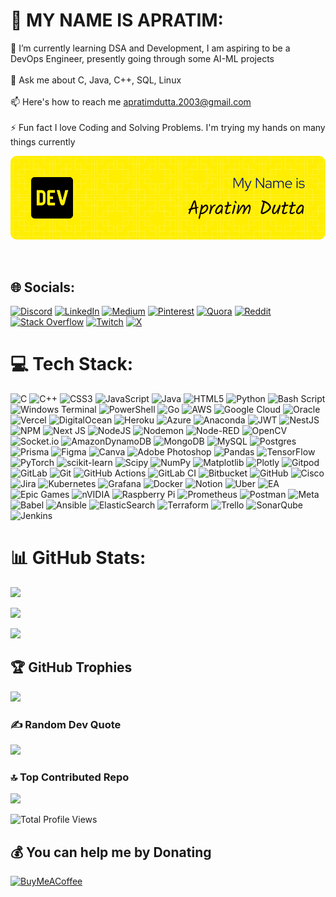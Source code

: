 # 💫 MY NAME IS APRATIM:
🌱 I’m currently learning DSA and Development, I am aspiring to be a DevOps Engineer, presently going through some AI-ML projects<br><br>💬 Ask me about C, Java, C++, SQL, Linux<br><br>📫 Here's how to reach me apratimdutta.2003@gmail.com<br><br>⚡ Fun fact I love Coding and Solving Problems. I'm trying my hands on many things currently

<p align="center"><img src="github-header-image.png" alt="Apratim's Profile Banner"/></p>


<br>

## 🌐 Socials:
[![Discord](https://img.shields.io/badge/Discord-%237289DA.svg?logo=discord&logoColor=white)](https://discord.gg/https://discord.gg/eZpsF6NR) [![LinkedIn](https://img.shields.io/badge/LinkedIn-%230077B5.svg?logo=linkedin&logoColor=white)](https://linkedin.com/in/apratim-dutta-78b5ba216) [![Medium](https://img.shields.io/badge/Medium-12100E?logo=medium&logoColor=white)](https://medium.com/@apratimdutta.2003) [![Pinterest](https://img.shields.io/badge/Pinterest-%23E60023.svg?logo=Pinterest&logoColor=white)](https://pinterest.com/6YwSocX0E) [![Quora](https://img.shields.io/badge/Quora-%23B92B27.svg?logo=Quora&logoColor=white)](https://quora.com/profile/Apratim-Dutta-14) [![Reddit](https://img.shields.io/badge/Reddit-%23FF4500.svg?logo=Reddit&logoColor=white)](https://reddit.com/user/National_Initial_885) [![Stack Overflow](https://img.shields.io/badge/-Stackoverflow-FE7A16?logo=stack-overflow&logoColor=white)](https://stackoverflow.com/users/21167618) [![Twitch](https://img.shields.io/badge/Twitch-%239146FF.svg?logo=Twitch&logoColor=white)](https://twitch.tv/ap_2000s) [![X](https://img.shields.io/badge/X-black.svg?logo=X&logoColor=white)](https://x.com/ApratimDutta7) 

# 💻 Tech Stack:
 <div align="center">
      <img src="https://i.giphy.com/media/v1.Y2lkPTc5MGI3NjExd2Jvb3JoOGtrd283bWgzcWJobmI1NnJqM2gxM3JuYXJocTIxdnY3biZlcD12MV9pbnRlcm5hbF9naWZfYnlfaWQmY3Q9Zw/ySvhFxq6Z4LrbqaikJ/giphy.gif" alt="" width="45%%" height="auto" align="right">
    </div>
    
   ![C](https://img.shields.io/badge/c-%2300599C.svg?style=for-the-badge&logo=c&logoColor=white) ![C++](https://img.shields.io/badge/c++-%2300599C.svg?style=for-the-badge&logo=c%2B%2B&logoColor=white) ![CSS3](https://img.shields.io/badge/css3-%231572B6.svg?style=for-the-badge&logo=css3&logoColor=white) ![JavaScript](https://img.shields.io/badge/javascript-%23323330.svg?style=for-the-badge&logo=javascript&logoColor=%23F7DF1E) ![Java](https://img.shields.io/badge/java-%23ED8B00.svg?style=for-the-badge&logo=openjdk&logoColor=white) ![HTML5](https://img.shields.io/badge/html5-%23E34F26.svg?style=for-the-badge&logo=html5&logoColor=white) ![Python](https://img.shields.io/badge/python-3670A0?style=for-the-badge&logo=python&logoColor=ffdd54) ![Bash Script](https://img.shields.io/badge/bash_script-%23121011.svg?style=for-the-badge&logo=gnu-bash&logoColor=white) ![Windows Terminal](https://img.shields.io/badge/Windows%20Terminal-%234D4D4D.svg?style=for-the-badge&logo=windows-terminal&logoColor=white) ![PowerShell](https://img.shields.io/badge/PowerShell-%235391FE.svg?style=for-the-badge&logo=powershell&logoColor=white) ![Go](https://img.shields.io/badge/go-%2300ADD8.svg?style=for-the-badge&logo=go&logoColor=white) ![AWS](https://img.shields.io/badge/AWS-%23FF9900.svg?style=for-the-badge&logo=amazon-aws&logoColor=white) ![Google Cloud](https://img.shields.io/badge/GoogleCloud-%234285F4.svg?style=for-the-badge&logo=google-cloud&logoColor=white) ![Oracle](https://img.shields.io/badge/Oracle-F80000?style=for-the-badge&logo=oracle&logoColor=white) ![Vercel](https://img.shields.io/badge/vercel-%23000000.svg?style=for-the-badge&logo=vercel&logoColor=white) ![DigitalOcean](https://img.shields.io/badge/DigitalOcean-%230167ff.svg?style=for-the-badge&logo=digitalOcean&logoColor=white) ![Heroku](https://img.shields.io/badge/heroku-%23430098.svg?style=for-the-badge&logo=heroku&logoColor=white) ![Azure](https://img.shields.io/badge/azure-%230072C6.svg?style=for-the-badge&logo=microsoftazure&logoColor=white) ![Anaconda](https://img.shields.io/badge/Anaconda-%2344A833.svg?style=for-the-badge&logo=anaconda&logoColor=white) ![JWT](https://img.shields.io/badge/JWT-black?style=for-the-badge&logo=JSON%20web%20tokens) ![NestJS](https://img.shields.io/badge/nestjs-%23E0234E.svg?style=for-the-badge&logo=nestjs&logoColor=white) ![NPM](https://img.shields.io/badge/NPM-%23CB3837.svg?style=for-the-badge&logo=npm&logoColor=white) ![Next JS](https://img.shields.io/badge/Next-black?style=for-the-badge&logo=next.js&logoColor=white) ![NodeJS](https://img.shields.io/badge/node.js-6DA55F?style=for-the-badge&logo=node.js&logoColor=white) ![Nodemon](https://img.shields.io/badge/NODEMON-%23323330.svg?style=for-the-badge&logo=nodemon&logoColor=%BBDEAD) ![Node-RED](https://img.shields.io/badge/Node--RED-%238F0000.svg?style=for-the-badge&logo=node-red&logoColor=white) ![OpenCV](https://img.shields.io/badge/opencv-%23white.svg?style=for-the-badge&logo=opencv&logoColor=white) ![Socket.io](https://img.shields.io/badge/Socket.io-black?style=for-the-badge&logo=socket.io&badgeColor=010101) ![AmazonDynamoDB](https://img.shields.io/badge/Amazon%20DynamoDB-4053D6?style=for-the-badge&logo=Amazon%20DynamoDB&logoColor=white) ![MongoDB](https://img.shields.io/badge/MongoDB-%234ea94b.svg?style=for-the-badge&logo=mongodb&logoColor=white) ![MySQL](https://img.shields.io/badge/mysql-4479A1.svg?style=for-the-badge&logo=mysql&logoColor=white) ![Postgres](https://img.shields.io/badge/postgres-%23316192.svg?style=for-the-badge&logo=postgresql&logoColor=white) ![Prisma](https://img.shields.io/badge/Prisma-3982CE?style=for-the-badge&logo=Prisma&logoColor=white) ![Figma](https://img.shields.io/badge/figma-%23F24E1E.svg?style=for-the-badge&logo=figma&logoColor=white) ![Canva](https://img.shields.io/badge/Canva-%2300C4CC.svg?style=for-the-badge&logo=Canva&logoColor=white) ![Adobe Photoshop](https://img.shields.io/badge/adobe%20photoshop-%2331A8FF.svg?style=for-the-badge&logo=adobe%20photoshop&logoColor=white) ![Pandas](https://img.shields.io/badge/pandas-%23150458.svg?style=for-the-badge&logo=pandas&logoColor=white) ![TensorFlow](https://img.shields.io/badge/TensorFlow-%23FF6F00.svg?style=for-the-badge&logo=TensorFlow&logoColor=white) ![PyTorch](https://img.shields.io/badge/PyTorch-%23EE4C2C.svg?style=for-the-badge&logo=PyTorch&logoColor=white) ![scikit-learn](https://img.shields.io/badge/scikit--learn-%23F7931E.svg?style=for-the-badge&logo=scikit-learn&logoColor=white) ![Scipy](https://img.shields.io/badge/SciPy-%230C55A5.svg?style=for-the-badge&logo=scipy&logoColor=%white) ![NumPy](https://img.shields.io/badge/numpy-%23013243.svg?style=for-the-badge&logo=numpy&logoColor=white) ![Matplotlib](https://img.shields.io/badge/Matplotlib-%23ffffff.svg?style=for-the-badge&logo=Matplotlib&logoColor=black) ![Plotly](https://img.shields.io/badge/Plotly-%233F4F75.svg?style=for-the-badge&logo=plotly&logoColor=white) ![Gitpod](https://img.shields.io/badge/gitpod-f06611.svg?style=for-the-badge&logo=gitpod&logoColor=white) ![GitLab](https://img.shields.io/badge/gitlab-%23181717.svg?style=for-the-badge&logo=gitlab&logoColor=white) ![Git](https://img.shields.io/badge/git-%23F05033.svg?style=for-the-badge&logo=git&logoColor=white) ![GitHub Actions](https://img.shields.io/badge/github%20actions-%232671E5.svg?style=for-the-badge&logo=githubactions&logoColor=white) ![GitLab CI](https://img.shields.io/badge/gitlab%20CI-%23181717.svg?style=for-the-badge&logo=gitlab&logoColor=white) ![Bitbucket](https://img.shields.io/badge/bitbucket-%230047B3.svg?style=for-the-badge&logo=bitbucket&logoColor=white) ![GitHub](https://img.shields.io/badge/github-%23121011.svg?style=for-the-badge&logo=github&logoColor=white) ![Cisco](https://img.shields.io/badge/cisco-%23049fd9.svg?style=for-the-badge&logo=cisco&logoColor=black) ![Jira](https://img.shields.io/badge/jira-%230A0FFF.svg?style=for-the-badge&logo=jira&logoColor=white) ![Kubernetes](https://img.shields.io/badge/kubernetes-%23326ce5.svg?style=for-the-badge&logo=kubernetes&logoColor=white) ![Grafana](https://img.shields.io/badge/grafana-%23F46800.svg?style=for-the-badge&logo=grafana&logoColor=white) ![Docker](https://img.shields.io/badge/docker-%230db7ed.svg?style=for-the-badge&logo=docker&logoColor=white) ![Notion](https://img.shields.io/badge/Notion-%23000000.svg?style=for-the-badge&logo=notion&logoColor=white) ![Uber](https://img.shields.io/badge/Uber-%23000000.svg?style=for-the-badge&logo=Uber&logoColor=white) ![EA](https://img.shields.io/badge/ea-%23000000.svg?style=for-the-badge&logo=ea&logoColor=white) ![Epic Games](https://img.shields.io/badge/epicgames-%23313131.svg?style=for-the-badge&logo=epicgames&logoColor=white) ![nVIDIA](https://img.shields.io/badge/nVIDIA-%2376B900.svg?style=for-the-badge&logo=nVIDIA&logoColor=white) ![Raspberry Pi](https://img.shields.io/badge/-Raspberry_Pi-C51A4A?style=for-the-badge&logo=Raspberry-Pi) ![Prometheus](https://img.shields.io/badge/Prometheus-E6522C?style=for-the-badge&logo=Prometheus&logoColor=white) ![Postman](https://img.shields.io/badge/Postman-FF6C37?style=for-the-badge&logo=postman&logoColor=white) ![Meta](https://img.shields.io/badge/Meta-%230467DF.svg?style=for-the-badge&logo=Meta&logoColor=white) ![Babel](https://img.shields.io/badge/Babel-F9DC3e?style=for-the-badge&logo=babel&logoColor=black) ![Ansible](https://img.shields.io/badge/ansible-%231A1918.svg?style=for-the-badge&logo=ansible&logoColor=white) ![ElasticSearch](https://img.shields.io/badge/-ElasticSearch-005571?style=for-the-badge&logo=elasticsearch) ![Terraform](https://img.shields.io/badge/terraform-%235835CC.svg?style=for-the-badge&logo=terraform&logoColor=white) ![Trello](https://img.shields.io/badge/Trello-%23026AA7.svg?style=for-the-badge&logo=Trello&logoColor=white) ![SonarQube](https://img.shields.io/badge/SonarQube-black?style=for-the-badge&logo=sonarqube&logoColor=4E9BCD) ![Jenkins](https://img.shields.io/badge/jenkins-%232C5263.svg?style=for-the-badge&logo=jenkins&logoColor=white)
# 📊 GitHub Stats:
![](https://github-readme-stats.vercel.app/api?username=Apratim23&theme=dark&hide_border=true&include_all_commits=false&count_private=false)<br/>

![](https://github-readme-streak-stats.herokuapp.com/?user=Apratim23&theme=dark&hide_border=true)<br/>

![](https://github-readme-stats.vercel.app/api/top-langs/?username=Apratim23&theme=dark&hide_border=true&include_all_commits=false&count_private=false&layout=compact)

## 🏆 GitHub Trophies
![](https://github-profile-trophy.vercel.app/?username=Apratim23&theme=radical&no-frame=false&no-bg=false&margin-w=4)

### ✍️ Random Dev Quote
![](https://quotes-github-readme.vercel.app/api?type=horizontal&theme=dark)

### 🔝 Top Contributed Repo
![](https://github-contributor-stats.vercel.app/api?username=Apratim23&limit=5&theme=shadow_green&combine_all_yearly_contributions=true) 

 </div>
  <img height="auto" src="https://visitcount.itsvg.in/api?id=Apratim23&icon=6&color=7" alt="Total Profile Views" />
  <div>

  ## 💰 You can help me by Donating
  [![BuyMeACoffee](https://img.shields.io/badge/Buy%20Me%20a%20Coffee-ffdd00?style=for-the-badge&logo=buy-me-a-coffee&logoColor=black)](https://buymeacoffee.com/apratim786687) 

  
<!-- Proudly created with GPRM ( https://gprm.itsvg.in ) -->
